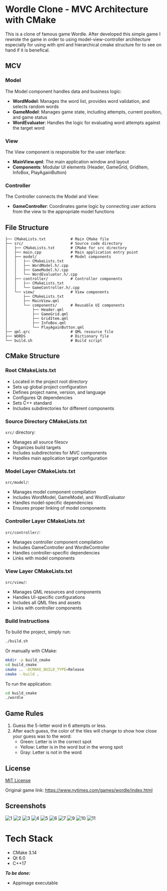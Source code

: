 # Wordle Clone - MVC Architecture with CMake

This is a clone of famous game Wordle. After developed this simple game I rewrote the game in order to using model-view-controller architecture especially for using with qml and hierarchical cmake structure for to see on hand if it is benefical.

## MCV

### Model

The Model component handles data and business logic:

- **WordModel**: Manages the word list, provides word validation, and selects random words
- **GameModel**: Manages game state, including attempts, current position, and game status
- **WordEvaluator**: Handles the logic for evaluating word attempts against the target word

### View

The View component is responsible for the user interface:

- **MainView.qml**: The main application window and layout
- **Components**: Modular UI elements (Header, GameGrid, GridItem, InfoBox, PlayAgainButton)

### Controller

The Controller connects the Model and View:

- **GameController**: Coordinates game logic by connecting user actions from the view to the appropriate model functions

## File Structure

```
├── CMakeLists.txt           # Main CMake file
├── src/                     # Source code directory
│   ├── CMakeLists.txt       # CMake for src directory
│   ├── main.cpp             # Main application entry point
│   ├── model/               # Model components
│   │   ├── CMakeLists.txt
│   │   ├── WordModel.h/.cpp
│   │   ├── GameModel.h/.cpp
│   │   └── WordEvaluator.h/.cpp
│   ├── controller/          # Controller components
│   │   ├── CMakeLists.txt
│   │   └── GameController.h/.cpp
│   └── view/                # View components
│       ├── CMakeLists.txt
│       ├── MainView.qml
│       └── components/      # Reusable UI components
│           ├── Header.qml
│           ├── GameGrid.qml
│           ├── GridItem.qml
│           ├── InfoBox.qml
│           └── PlayAgainButton.qml
├── qml.qrc                  # QML resource file
├── WORDS                    # Dictionary file
└── build.sh                 # Build script
```

## CMake Structure

### Root CMakeLists.txt
- Located in the project root directory
- Sets up global project configuration
- Defines project name, version, and language
- Configures Qt dependencies
- Sets C++ standard
- Includes subdirectories for different components

### Source Directory CMakeLists.txt
`src/` directory:
- Manages all source filescv
- Organizes build targets
- Includes subdirectories for MVC components
- Handles main application target configuration

### Model Layer CMakeLists.txt
`src/model/`:
- Manages model component compilation
- Includes WordModel, GameModel, and WordEvaluator
- Handles model-specific dependencies
- Ensures proper linking of model components

### Controller Layer CMakeLists.txt
`src/controller/`:
- Manages controller component compilation
- Includes GameController and WordleController
- Handles controller-specific dependencies
- Links with model components

### View Layer CMakeLists.txt
`src/view/`:
- Manages QML resources and components
- Handles UI-specific configurations
- Includes all QML files and assets
- Links with controller components

### Build Instructions

To build the project, simply run:

```bash
./build.sh
```

Or manually with CMake:

```bash
mkdir -p build_cmake
cd build_cmake
cmake .. -DCMAKE_BUILD_TYPE=Release
cmake --build .
```

To run the application:

```bash
cd build_cmake
./wordle
```

## Game Rules

1. Guess the 5-letter word in 6 attempts or less.
2. After each guess, the color of the tiles will change to show how close your guess was to the word:
   - Green: Letter is in the correct spot
   - Yellow: Letter is in the word but in the wrong spot
   - Gray: Letter is not in the word

## License

[MIT License](LICENSE)

Original game link: https://www.nytimes.com/games/wordle/index.html

## Screenshots
![1](https://github.com/ferhatsencer/wordle_clone/blob/main/screenshots/1.png)
![2](https://github.com/ferhatsencer/wordle_clone/blob/main/screenshots/2.png)
![3](https://github.com/ferhatsencer/wordle_clone/blob/main/screenshots/3.png)
![4](https://github.com/ferhatsencer/wordle_clone/blob/main/screenshots/4.png)
![5](https://github.com/ferhatsencer/wordle_clone/blob/main/screenshots/5.png)
![6](https://github.com/ferhatsencer/wordle_clone/blob/main/screenshots/6.png)
![7](https://github.com/ferhatsencer/wordle_clone/blob/main/screenshots/7.png)
![9](https://github.com/ferhatsencer/wordle_clone/blob/main/screenshots/9.png)
![10](https://github.com/ferhatsencer/wordle_clone/blob/main/screenshots/10.png)
![11](https://github.com/ferhatsencer/wordle_clone/blob/main/screenshots/11.png)


# Tech Stack
- CMake 3.14
- Qt 6.0
- C++17


***To be done:***
- Appimage executable
